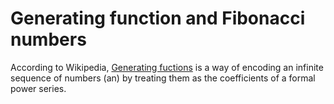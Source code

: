# Generating function and Fibonacci numbers

According to Wikipedia, [Generating fuctions](https://en.wikipedia.org/wiki/Generating_function) is a way of encoding an infinite sequence of numbers (an) by treating them as the coefficients of a formal power series.
